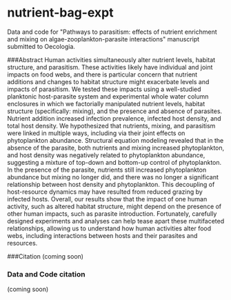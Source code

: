 # nutrient-bag-expt
Data and code for "Pathways to parasitism: effects of nutrient enrichment and mixing on algae-zooplankton-parasite interactions" manuscript submitted to Oecologia.

###Abstract
Human activities simultaneously alter nutrient levels, habitat structure, and parasitism. These activities likely have individual and joint impacts on food webs, and there is particular concern that nutrient additions and changes to habitat structure might exacerbate levels and impacts of parasitism. We tested these impacts using a well-studied planktonic host-parasite system and experimental whole water column enclosures in which we factorially manipulated nutrient levels, habitat structure (specifically: mixing), and the presence and absence of parasites. Nutrient addition increased infection prevalence, infected host density, and total host density. We hypothesized that nutrients, mixing, and parasitism were linked in multiple ways, including via their joint effects on phytoplankton abundance. Structural equation modeling revealed that in the absence of the parasite, both nutrients and mixing increased phytoplankton, and host density was negatively related to phytoplankton abundance, suggesting a mixture of top-down and bottom-up control of phytoplankton. In the presence of the parasite, nutrients still increased phytoplankton abundance but mixing no longer did, and there was no longer a significant relationship between host density and phytoplankton. This decoupling of host-resource dynamics may have resulted from reduced grazing by infected hosts. Overall, our results show that the impact of one human activity, such as altered habitat structure, might depend on the presence of other human impacts, such as parasite introduction. Fortunately, carefully designed experiments and analyses can help tease apart these multifaceted relationships, allowing us to understand how human activities alter food webs, including interactions between hosts and their parasites and resources.

###Citation
(coming soon)

### Data and Code citation
(coming soon)
